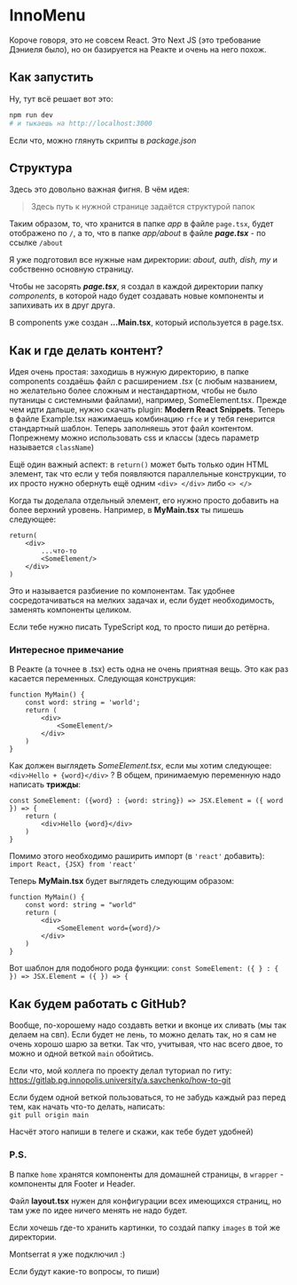 # InnoMenu

Короче говоря, это не совсем React. Это Next JS (это требование Дэниеля было),
но он базируется на Реакте и очень на него похож.

## Как запустить

Ну, тут всё решает вот это:

```bash
npm run dev
# и тыкаешь на http://localhost:3000
```

Если что, можно глянуть скрипты в _package.json_

## Структура

Здесь это довольно важная фигня. В чём идея:

> Здесь путь к нужной странице задаётся структурой папок

Таким образом, то, что хранится в папке _app_ в файле
`page.tsx`, будет отображено по `/`, а то, что в папке
_app/about_ в файле **_page.tsx_** - по ссылке `/about`

Я уже подготовил все нужные нам директории: _about, auth, dish, my_ и собственно основную страницу.

Чтобы не засорять **_page.tsx_**, я создал в каждой директории папку _components_, в которой надо будет
создавать новые компоненты и запихивать их в друг друга.

В components уже создан **...Main.tsx**, который используется в page.tsx.

## Как и где делать контент?

Идея очень простая: заходишь в нужную директорию, в папке components создаёшь файл с расширением _.tsx_
(с любым названием, но желательно более сложным и нестандартном, чтобы не было путаницы
с системными файлами), например, SomeElement.tsx. Прежде чем идти дальше, нужно скачать plugin:
**Modern React Snippets**. Теперь в файле Example.tsx нажимаешь комбинацию `rfce` и у тебя генерится
стандартный шаблон. Теперь заполняешь этот файл контентом. Попрежнему можно использовать css
и классы (здесь параметр называется `className`)

Ещё один важный аспект: в `return()` может быть только один HTML элемент, так что если у тебя появляются
параллельные конструкции, то их просто нужно обернуть ещё одним `<div> </div>` либо `<> </>`

Когда ты доделала отдельный элемент, его нужно просто добавить на более верхний уровень. Например,
в **MyMain.tsx** ты пишешь следующее:

```
return(
    <div>
        ...что-то
        <SomeElement/>
    </div>
)
```

Это и называется разбиение по компонентам. Так удобнее сосредотачиваться на мелких задачах и, если
будет необходимость, заменять компоненты целиком.

Если тебе нужно писать TypeScript код, то просто пиши до ретёрна.

### Интересное примечание

В Реакте (а точнее в .tsx) есть одна не очень приятная вещь. Это как раз касается переменных.
Следующая конструкция:

```
function MyMain() {
    const word: string = 'world';
    return (
        <div>
            <SomeElement/>
        </div>
    )
}
```

Как должен выглядеть _SomeElement.tsx_, если мы хотим следующее: `<div>Hello + {word}</div>` ? В общем,
принимаемую переменную надо написать **трижды**:

```
const SomeElement: ({word} : {word: string}) => JSX.Element = ({ word }) => {
    return (
        <div>Hello {word}</div>
    )
}
```

Помимо этого необходимо раширить импорт (в `'react'` добавить): `import React, {JSX} from 'react'`

Теперь **MyMain.tsx** будет выглядеть следующим образом:

```
function MyMain() {
    const word: string = "world"
    return (
        <div>
            <SomeElement word={word}/>
        </div>
    )
}
```

Вот шаблон для подобного рода функции: `const SomeElement: ({ } : { }) => JSX.Element = ({ }) => {`

## Как будем работать с GitHub?

Вообще, по-хорошему надо создавть ветки и вконце их сливать (мы так делаем на свп). Если будет не лень,
то можно делать так, но я сам не очень хорошо шарю за ветки. Так что, учитывая, что нас всего двое,
то можно и одной веткой `main` обойтись.

Если что, мой коллега по проекту делал туториал по гиту:\
https://gitlab.pg.innopolis.university/a.savchenko/how-to-git

Если будем одной веткой пользоваться, то не забудь каждый раз перед тем, как начать что-то делать, написать:\
`git pull origin main`

Насчёт этого напиши в телеге и скажи, как тебе будет удобней)

### P.S.

В папке `home` хранятся компоненты для домашней страницы, в `wrapper` - компоненты для Footer и Header.

Файл **layout.tsx** нужен для конфигурации всех имеющихся страниц, но там уже по идее ничего менять
не надо будет.

Если хочешь где-то хранить картинки, то создай папку `images` в той же директории.

Montserrat я уже подключил :)

Если будут какие-то вопросы, то пиши)
